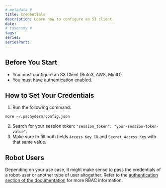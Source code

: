 ```yaml
---
# metadata # 
title: Credentials
description: Learn how to configure an S3 client.
date: 
# taxonomy #
tags: 
series:
seriesPart:
--- 
```


## Before You Start 

- You must configure an S3 Client (Boto3, AWS, MinIO)
- You must have [authentication](../../../../enterprise/auth/) enabled.


## How to Set Your Credentials

1. Run the following command: 

```s
more ~/.pachyderm/config.json
```
2. Search for your session token: `"session_token": "your-session-token-value"`.
3. Make sure to fill both fields `Access Key ID` and `Secret Access Key` with that same value.

## Robot Users
Depending on your use case, it might make sense to pass the credentials of a robot-user or another type of user altogether. Refer to the [authentication section of the documentation](../../../../enterprise/auth/authorization/) for more RBAC information.

